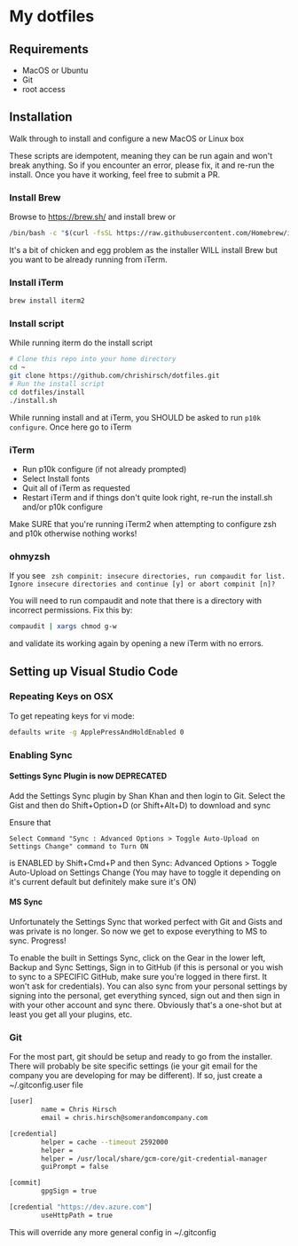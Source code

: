 # My dotfiles

## Requirements

* MacOS or Ubuntu
* Git
* root access

## Installation

Walk through to install and configure a new MacOS or Linux box

These scripts are idempotent, meaning they can be run again and won't break anything. So if you encounter an error, please fix, it and re-run the install. Once you have it working, feel free to submit a PR.

### Install Brew

Browse to https://brew.sh/ and install brew or 

```bash
/bin/bash -c "$(curl -fsSL https://raw.githubusercontent.com/Homebrew/install/HEAD/install.sh)"
``` 

It's a bit of chicken and egg problem as the installer WILL install Brew but you want to be already running from iTerm.

### Install iTerm

```bash
brew install iterm2
```

### Install script

While running iterm do the install script

```bash
# Clone this repo into your home directory
cd ~
git clone https://github.com/chrishirsch/dotfiles.git
# Run the install script
cd dotfiles/install
./install.sh
```

While running install and at iTerm, you SHOULD be asked to run `p10k configure`. Once here go to iTerm

### iTerm

* Run p10k configure (if not already prompted)
* Select Install fonts
* Quit all of iTerm as requested
* Restart iTerm and if things don't quite look right, re-run the install.sh and/or p10k configure

Make SURE that you're running iTerm2 when attempting to configure zsh and p10k otherwise nothing works!

### ohmyzsh

If you see
` zsh compinit: insecure directories, run compaudit for list.
Ignore insecure directories and continue [y] or abort compinit [n]?`

You will need to run compaudit and note that there is a directory with incorrect permissions. Fix this by:

```bash
compaudit | xargs chmod g-w
```

and validate its working again by opening a new iTerm with no errors.

## Setting up Visual Studio Code

### Repeating Keys on OSX

To get repeating keys for vi mode:
```bash
defaults write -g ApplePressAndHoldEnabled 0
```

### Enabling Sync

#### Settings Sync Plugin is now DEPRECATED

Add the Settings Sync plugin by Shan Khan and then login to Git. Select the Gist and then do Shift+Option+D (or Shift+Alt+D) to download and sync

Ensure that 
```
Select Command "Sync : Advanced Options > Toggle Auto-Upload on Settings Change" command to Turn ON 
```

is ENABLED by Shift+Cmd+P and then Sync: Advanced Options > Toggle Auto-Upload on Settings Change (You may have to toggle it depending on it's current default but definitely make sure it's ON)

#### MS Sync 

Unfortunately the Settings Sync that worked perfect with Git and Gists and was private is no longer. So now we get to expose everything to MS to sync. Progress!

To enable the built in Settings Sync, click on the Gear in the lower left, Backup and Sync Settings, Sign in to GitHub (if this is personal or you wish to sync to a SPECIFIC GitHub, make sure you're logged in there first. It won't ask for credentials). You can also sync from your personal settings by signing into the personal, get everything synced, sign out and then sign in with your other account and sync there. Obviously that's a one-shot but at least you get all your plugins, etc. 

### Git

For the most part, git should be setup and ready to go from the installer. There will probably be site specific settings (ie your git email for the company you are developing for may be different). If so, just create a ~/.gitconfig.user file

```bash
[user]
        name = Chris Hirsch
        email = chris.hirsch@somerandomcompany.com

[credential]
        helper = cache --timeout 2592000
        helper =
        helper = /usr/local/share/gcm-core/git-credential-manager
        guiPrompt = false

[commit]
        gpgSign = true

[credential "https://dev.azure.com"]
        useHttpPath = true
```

This will override any more general config in ~/.gitconfig 
